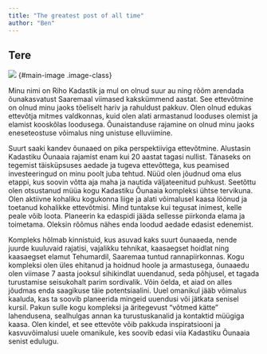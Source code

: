 ```yaml
---
title: "The greatest post of all time"
author: "Ben"
---
```


## Tere

![](https://paper-attachments.dropboxusercontent.com/s_685BB5B155D097548AD01AB93EC2E8F149C3AF554DAB3D1BA95B912231367511_1729442326693_DSC02246-copy-1024x683.webp) {#main-image .image-class}

Minu nimi on Riho Kadastik ja mul on olnud suur au ning rõõm arendada õunakasvatust Saaremaal viimased kakskümmend aastat. See ettevõtmine on olnud minu jaoks tõeliselt hariv ja rahuldust pakkuv. Olen olnud edukas ettevõtja mitmes valdkonnas, kuid olen alati armastanud looduses olemist ja elamist kooskõlas loodusega. Õunaistanduse rajamine on olnud minu jaoks eneseteostuse võimalus ning unistuse elluviimine.

Suurt saaki kandev õunaaed on pika perspektiiviga ettevõtmine. Alustasin Kadastiku Õunaaia rajamist enam kui 20 aastat tagasi nullist. Tänaseks on tegemist täisküpsuses aedade ja tugeva ettevõttega, kus peamised investeeringud on minu poolt juba tehtud.
Nüüd olen jõudnud oma elus etappi, kus soovin võtta aja maha ja nautida väljateenitud puhkust. Seetõttu olen otsustanud müüa kogu Kadastiku Õunaaia kompleksi ühtse tervikuna.
Olen aktiivne kohaliku kogukonna liige ja alati võimalusel kaasa löönud ja toetanud kohalikke ettevõtmisi. Mind tuntakse kui tegusat inimest, kelle peale võib loota. Planeerin ka edaspidi jääda sellesse piirkonda elama ja toimetama. Oleksin rõõmus nähes enda loodud aedade edasist edenemist.

Kompleks hõlmab kinnistuid, kus asuvad kaks suurt õunaaeda, nende juurde kuuluvaid rajatisi, vajalikku tehnikat, kaasaegset hoidlat ning kaasaegset elamut Tehumardil, Saaremaa tuntud rannapiirkonnas.
Kogu kompleksi olen üles ehitanud ja hoidnud hoole ja armastusega, õunaaedu olen viimase 7 aasta jooksul sihikindlat uuendanud, seda põhjusel, et tagada turustamise seisukohalt parim sordivalik. Võin öelda, et aiad on alles jõudmas enda saagikuse täie potentsiaalini.
Uuel omanikul jääb võimalus kaaluda, kas ta soovib planeerida mingeid uuendusi või jätkata senisel kursil. Pakun sulle kogu kompleksi ja äritegevust “võtmed kätte” lahendusena, sealhulgas annan ka turustuskanalid ja kontaktid müügiga kaasa.
Olen kindel, et see ettevõte võib pakkuda inspiratsiooni ja kasvuvõimalusi uuele omanikule, kes soovib edasi viia Kadastiku Õunaaia senist edulugu.
